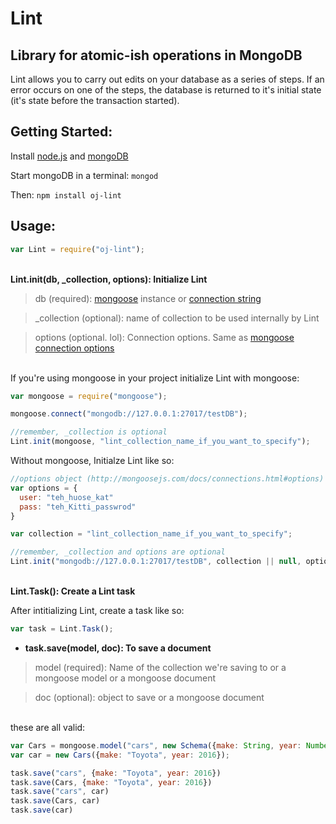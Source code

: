 # Lint
## Library for atomic-ish operations in MongoDB

Lint allows you to carry out edits on your database as a series of steps. If an error occurs on one of the steps, the database is returned to it's initial state (it's state before the transaction started). 

## Getting Started:

Install [node.js](https://nodejs.org) and [mongoDB](https://www.mongodb.com/download-center)

Start mongoDB in a terminal: ```mongod```

Then:
```npm install oj-lint```

## Usage:
```javascript
var Lint = require("oj-lint");
```
<br><b>Lint.init(db, _collection, options): Initialize Lint</b>
> db (required): [mongoose](https://github.com/Automattic/mongoose) instance or [connection string](https://docs.mongodb.com/manual/reference/connection-string/)

> _collection (optional): name of collection to be used internally by Lint

> options (optional. lol): Connection options. Same as [mongoose connection options](http://mongoosejs.com/docs/connections.html#options)

<br>If you're using mongoose in your project initialize Lint with mongoose:

```javascript
var mongoose = require("mongoose");

mongoose.connect("mongodb://127.0.0.1:27017/testDB");

//remember, _collection is optional
Lint.init(mongoose, "lint_collection_name_if_you_want_to_specify");
```

Without mongoose, Initialze Lint like so:

```javascript
//options object (http://mongoosejs.com/docs/connections.html#options)
var options = {
  user: "teh_huose_kat"
  pass: "teh_Kitti_passwrod"
}

var collection = "lint_collection_name_if_you_want_to_specify";

//remember, _collection and options are optional
Lint.init("mongodb://127.0.0.1:27017/testDB", collection || null, options || null);
```

<br><b>Lint.Task(): Create a Lint task</b>

After intitializing Lint, create a task like so:

```javascript
var task = Lint.Task();
```

  + <b>task.save(model, doc): To save a document</b>
  > model (required): Name of the collection we're saving to or a mongoose model or a mongoose document

  > doc (optional): object to save or a mongoose document
	
  <br>these are all valid:
  
  ```javascript
  var Cars = mongoose.model("cars", new Schema({make: String, year: Number}));
  var car = new Cars({make: "Toyota", year: 2016});
  
  task.save("cars", {make: "Toyota", year: 2016})
  task.save(Cars, {make: "Toyota", year: 2016})
  task.save("cars", car)
  task.save(Cars, car)
  task.save(car)
  ```
